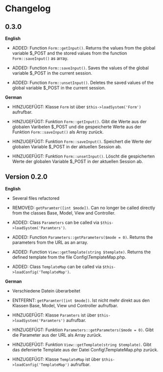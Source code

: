 # Changelog

## 0.3.0

**English**

- ADDED: Function `Form::getInput()`. Returns the values from the global variable $_POST and the stored values from the function `Form::saveInput()` as array.

- ADDED: Function `Form::saveInput()`. Saves the values of the global variable $_POST in the current session.

- ADDED: Function `Form::unsetInput()`. Deletes the saved values of the global variable $_POST in the current session.

**German**

- HINZUGEFÜGT: Klasse `Form` ist über `$this->loadSystem('Form')` aufrufbar.

- HINZUGEFÜGT: Funktion `Form::getInput()`. Gibt die Werte aus der globalen Varibelen $_POST und die gespeicherte Werte aus der Funktion `Form::saveInput()` als Array zurück.

- HINZUGEFÜGT: Funktion `Form::saveInput()`. Speichert die Werte der globalen Variable $_POST in der aktuellen Session ab.

- HINZUGEFÜGT: Funktion `Form::unsetInput()`. Löscht die gespicherten Werte der globalen Variable $_POST in der aktuellen Session ab.




## Version 0.2.0

**English**

- Several files refactored

- REMOVED: `getParamter([int $mode])`. Can no longer be called directly from the classes Base, Model, View and Controller.

- ADDED: Class `Parameters` can be called via `$this->loadSystem('Paramters')`.

- ADDED: Function `Parameters::getParameters($mode = 0)`. Returns the parameters from the URL as an array.

- ADDED: Function `View::getTemplate(string $template)`. Returns the defined template from the file Config\TemplateMap.php.

- ADDED: Class `TemplateMap` can be called via `$this->loadConfig('TemplateMap')`.

**German**

- Verschiedene Datein überarbeitet

- ENTFERNT: `getParamter([int $mode])`. Ist nicht mehr direkt aus den Klassen Base, Model, View und Controller aufrufbar.

- HINZUGEFÜGT: Klasse `Paramters` ist über `$this->loadSystem('Paramters')` aufrufbar.

- HINZUGEFÜGT: Funktion `Parameters::getParameters($mode = 0)`. Gibt die Parameter aus der URL als Array zurück.

- HINZUGEFÜGT: Funktion `View::getTemplate(string $template)`. Gibt das defenierte Template aus der Datei Config\TemplateMap.php zurück.

- HINZUGEFÜGT: Klasse `TemplateMap` ist über `$this->loadConfig('TemplateMap')` aufrufbar.
